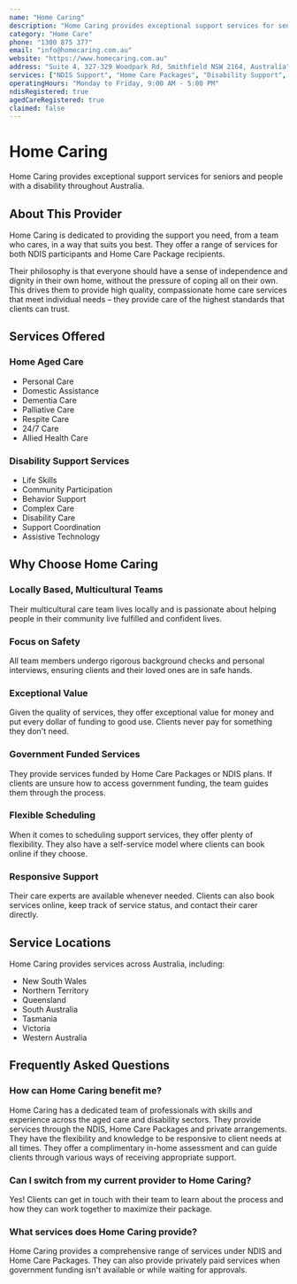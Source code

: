 ```yaml
---
name: "Home Caring"
description: "Home Caring provides exceptional support services for seniors and people with a disability throughout Australia."
category: "Home Care"
phone: "1300 875 377"
email: "info@homecaring.com.au"
website: "https://www.homecaring.com.au"
address: "Suite 4, 327-329 Woodpark Rd, Smithfield NSW 2164, Australia"
services: ["NDIS Support", "Home Care Packages", "Disability Support", "Dementia Care", "Palliative Care", "Respite Care", "24/7 Care", "Allied Health Care"]
operatingHours: "Monday to Friday, 9:00 AM - 5:00 PM"
ndisRegistered: true
agedCareRegistered: true
claimed: false
---
```


# Home Caring

Home Caring provides exceptional support services for seniors and people with a disability throughout Australia.

## About This Provider

Home Caring is dedicated to providing the support you need, from a team who cares, in a way that suits you best. They offer a range of services for both NDIS participants and Home Care Package recipients.

Their philosophy is that everyone should have a sense of independence and dignity in their own home, without the pressure of coping all on their own. This drives them to provide high quality, compassionate home care services that meet individual needs – they provide care of the highest standards that clients can trust.

## Services Offered

### Home Aged Care
- Personal Care
- Domestic Assistance
- Dementia Care
- Palliative Care
- Respite Care
- 24/7 Care
- Allied Health Care

### Disability Support Services
- Life Skills
- Community Participation
- Behavior Support
- Complex Care
- Disability Care
- Support Coordination
- Assistive Technology

## Why Choose Home Caring

### Locally Based, Multicultural Teams
Their multicultural care team lives locally and is passionate about helping people in their community live fulfilled and confident lives.

### Focus on Safety
All team members undergo rigorous background checks and personal interviews, ensuring clients and their loved ones are in safe hands.

### Exceptional Value
Given the quality of services, they offer exceptional value for money and put every dollar of funding to good use. Clients never pay for something they don't need.

### Government Funded Services
They provide services funded by Home Care Packages or NDIS plans. If clients are unsure how to access government funding, the team guides them through the process.

### Flexible Scheduling
When it comes to scheduling support services, they offer plenty of flexibility. They also have a self-service model where clients can book online if they choose.

### Responsive Support
Their care experts are available whenever needed. Clients can also book services online, keep track of service status, and contact their carer directly.

## Service Locations

Home Caring provides services across Australia, including:
- New South Wales
- Northern Territory
- Queensland
- South Australia
- Tasmania
- Victoria
- Western Australia

## Frequently Asked Questions

### How can Home Caring benefit me?
Home Caring has a dedicated team of professionals with skills and experience across the aged care and disability sectors. They provide services through the NDIS, Home Care Packages and private arrangements. They have the flexibility and knowledge to be responsive to client needs at all times. They offer a complimentary in-home assessment and can guide clients through various ways of receiving appropriate support.

### Can I switch from my current provider to Home Caring?
Yes! Clients can get in touch with their team to learn about the process and how they can work together to maximize their package.

### What services does Home Caring provide?
Home Caring provides a comprehensive range of services under NDIS and Home Care Packages. They can also provide privately paid services when government funding isn't available or while waiting for approvals. 